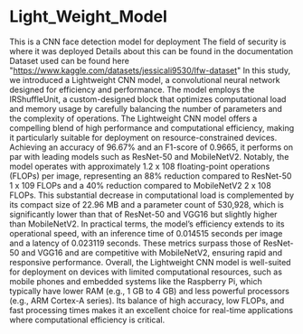 # Light_Weight_Model
This is a CNN face detection model for deployment 
The field of security is where it was deployed 
Details about this can be found in the documentation
Dataset used can be found here "https://www.kaggle.com/datasets/jessicali9530/lfw-dataset"
In this study, we introduced a Lightweight CNN model, a convolutional neural network designed for efficiency and performance. The model employs the IRShuffleUnit, a custom-designed block that optimizes computational load and memory usage by carefully balancing the number of parameters and the complexity of operations. The Lightweight CNN model offers a compelling blend of high performance and computational efficiency, making it particularly suitable for deployment on resource-constrained devices. Achieving an accuracy of 96.67% and an F1-score of 0.9665, it performs on par with leading models such as ResNet-50 and MobileNetV2. Notably, the model operates with approximately 1.2 x 108 floating-point operations (FLOPs) per image, representing an 88% reduction compared to ResNet-50 1 x 109 FLOPs and a 40% reduction compared to MobileNetV2 2 x 108 FLOPs. This substantial decrease in computational load is complemented by its compact size of 22.96 MB and a parameter count of 530,928, which is significantly lower than that of ResNet-50 and VGG16 but slightly higher than MobileNetV2.
In practical terms, the model’s efficiency extends to its operational speed, with an inference time of 0.014515 seconds per image and a latency of 0.023119 seconds. These metrics surpass those of ResNet-50 and VGG16 and are competitive with MobileNetV2, ensuring rapid and responsive performance. Overall, the Lightweight CNN model is well-suited for deployment on devices with limited computational resources, such as mobile phones and embedded systems like the Raspberry Pi, which typically have lower RAM (e.g., 1 GB to 4 GB) and less powerful processors (e.g., ARM Cortex-A series). Its balance of high accuracy, low FLOPs, and fast processing times makes it an excellent choice for real-time applications where computational efficiency is critical.
